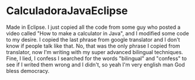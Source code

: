 # CalculadoraJavaEclipse
Made in Eclipse. I just copied all the code from some guy who posted a video called "How to make a calculator in Java", and I modified some code to my desire. I copied the last phrase from google translator and I don't know if people talk like that. No, that was the only phrase I copied from translator, now I'm writing with my super advanced bilingual techniques. Fine, I lied, I confess I searched for the words "bilingual" and "confess" to see if I writed them wrong and I didn't, so yeah I'm very english man God bless democracy.
